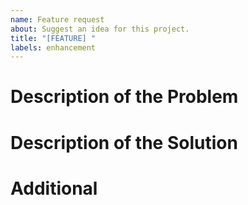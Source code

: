 ```yaml
---
name: Feature request
about: Suggest an idea for this project.
title: "[FEATURE] "
labels: enhancement
---
```


# Description of the Problem
<!-- A clear and concise description of what the problem is. For example: "It's annoying when [...]" -->

# Description of the Solution
<!-- A clear and concise description of your solution and what you want to happen. -->

# Additional
<!-- # Considered Alternatives  -->
<!-- A list of any alternative solutions or features you've considered. What makes your solution to the problem the best?  -->

<!-- # Additional context -->
<!-- Add any other context or screenshots about the feature request here. -->
